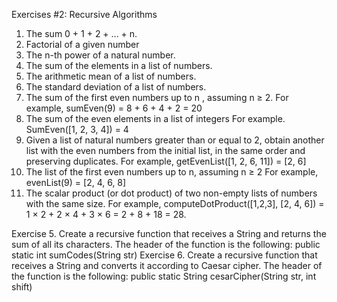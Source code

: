 
Exercises #2: Recursive Algorithms

1. The sum 0 + 1 + 2 + ... + n.
2. Factorial of a given number
3. The n-th power of a natural number.
4. The sum of the elements in a list of numbers.
5. The arithmetic mean of a list of numbers.
6. The standard deviation of a list of numbers.
7. The sum of the first even numbers up to n , assuming n ≥ 2.
For example, sumEven(9) = 8 + 6 + 4 + 2 = 20
8. The sum of the even elements in a list of integers
For example. SumEven([1, 2, 3, 4]) = 4
9. Given a list of natural numbers greater than or equal to 2, obtain another list with
the even numbers from the initial list, in the same order and preserving duplicates.
For example, getEvenList([1, 2, 6, 11]) = [2, 6]
10. The list of the first even numbers up to n, assuming n ≥ 2
For example, evenList(9) = [2, 4, 6, 8]
11. The scalar product (or dot product) of two non-empty lists of numbers with the
same size.
For example,
computeDotProduct([1,2,3], [2, 4, 6]) = 1 × 2 + 2 × 4 + 3 × 6 = 2 + 8 + 18 = 28.

Exercise 5.
Create a recursive function that receives a String and returns the sum of all its characters.
The header of the function is the following:
public static int sumCodes(String str)
Exercise 6.
Create a recursive function that receives a String and converts it according to Caesar
cipher. The header of the function is the following:
public static String cesarCipher(String str, int shift)
